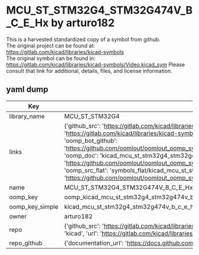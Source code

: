 # MCU_ST_STM32G4_STM32G474V_B_C_E_Hx by arturo182  
This is a harvested standardized copy of a symbol from github.  
The original project can be found at:  
https://gitlab.com/kicad/libraries/kicad-symbols  
The original symbol can be found in:
https://gitlab.com/kicad/libraries/kicad-symbols/Video.kicad_sym
Please consult that link for additional, details, files, and license information.  
## yaml dump  
| Key | Value |  
| --- | --- |  
| library_name | MCU_ST_STM32G4 |  
| links | {'github_src': 'https://gitlab.com/kicad/libraries/kicad-symbols/Video.kicad_sym', 'github_src_repo': 'https://gitlab.com/kicad/libraries/kicad-symbols', 'oomp_bot': 'kicad_mcu_st_stm32g4_stm32g474v_b_c_e_hx/working', 'oomp_bot_github': 'https://github.com/oomlout/oomlout_oomp_symbol_bot/tree/main/kicad_mcu_st_stm32g4_stm32g474v_b_c_e_hx/working', 'oomp_doc': 'kicad_mcu_st_stm32g4_stm32g474v_b_c_e_hx/working', 'oomp_doc_github': 'https://github.com/oomlout/oomlout_oomp_symbol_doc/tree/main/kicad_mcu_st_stm32g4_stm32g474v_b_c_e_hx/working', 'oomp_src_flat': 'symbols_flat/kicad_mcu_st_stm32g4_stm32g474v_b_c_e_hx/working', 'oomp_src_flat_github': 'https://github.com/oomlout/oomlout_oomp_symbol_src/tree/main/kicad_mcu_st_stm32g4_stm32g474v_b_c_e_hx/working'} |  
| name | MCU_ST_STM32G4_STM32G474V_B_C_E_Hx |  
| oomp_key | oomp_kicad_mcu_st_stm32g4_stm32g474v_b_c_e_hx |  
| oomp_key_simple | kicad_mcu_st_stm32g4_stm32g474v_b_c_e_hx |  
| owner | arturo182 |  
| repo | {'github_src': 'https://gitlab.com/kicad/libraries/kicad-symbols/Video.kicad_sym', 'name': 'libraries/kicad-symbols', 'owner': 'kicad', 'url': 'https://gitlab.com/kicad/libraries/kicad-symbols'} |  
| repo_github | {'documentation_url': 'https://docs.github.com/rest/repos/repos#get-a-repository', 'message': 'Not Found'} |  

